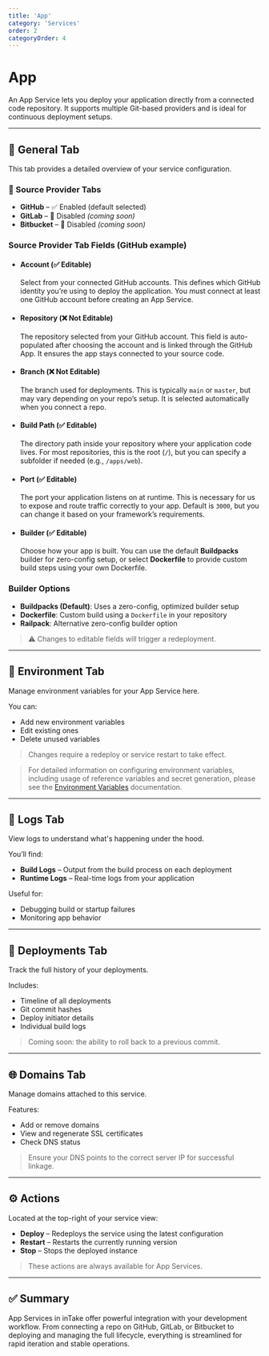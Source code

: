 ```yaml
---
title: 'App'
category: 'Services'
order: 2
categoryOrder: 4
---
```


# App

An App Service lets you deploy your application directly from a connected code
repository. It supports multiple Git-based providers and is ideal for continuous
deployment setups.

---

## 🔧 General Tab

This tab provides a detailed overview of your service configuration.

### 🧩 Source Provider Tabs

- **GitHub** – ✅ Enabled (default selected)
- **GitLab** – 🚫 Disabled _(coming soon)_
- **Bitbucket** – 🚫 Disabled _(coming soon)_

### Source Provider Tab Fields (GitHub example)

- #### Account (✅ Editable)

  Select from your connected GitHub accounts. This defines which GitHub identity
  you’re using to deploy the application. You must connect at least one GitHub
  account before creating an App Service.

- #### Repository (❌ Not Editable)

  The repository selected from your GitHub account. This field is auto-populated
  after choosing the account and is linked through the GitHub App. It ensures
  the app stays connected to your source code.

- #### Branch (❌ Not Editable)

  The branch used for deployments. This is typically `main` or `master`, but may
  vary depending on your repo’s setup. It is selected automatically when you
  connect a repo.

- #### Build Path (✅ Editable)

  The directory path inside your repository where your application code lives.
  For most repositories, this is the root (`/`), but you can specify a subfolder
  if needed (e.g., `/apps/web`).

- #### Port (✅ Editable)

  The port your application listens on at runtime. This is necessary for us to
  expose and route traffic correctly to your app. Default is `3000`, but you can
  change it based on your framework’s requirements.

- #### Builder (✅ Editable)
  Choose how your app is built. You can use the default **Buildpacks** builder
  for zero-config setup, or select **Dockerfile** to provide custom build steps
  using your own Dockerfile.

### Builder Options

- **Buildpacks (Default)**: Uses a zero-config, optimized builder setup
- **Dockerfile**: Custom build using a `Dockerfile` in your repository
- **Railpack**: Alternative zero-config builder option

> ⚠️ Changes to editable fields will trigger a redeployment.

---

## 🌱 Environment Tab

Manage environment variables for your App Service here.

You can:

- Add new environment variables
- Edit existing ones
- Delete unused variables

> Changes require a redeploy or service restart to take effect.

> For detailed information on configuring environment variables, including usage
> of reference variables and secret generation, please see the
> [Environment Variables](./environment-variables) documentation.

---

## 📜 Logs Tab

View logs to understand what's happening under the hood.

You’ll find:

- **Build Logs** – Output from the build process on each deployment
- **Runtime Logs** – Real-time logs from your application

Useful for:

- Debugging build or startup failures
- Monitoring app behavior

---

## 🚀 Deployments Tab

Track the full history of your deployments.

Includes:

- Timeline of all deployments
- Git commit hashes
- Deploy initiator details
- Individual build logs

> Coming soon: the ability to roll back to a previous commit.

---

## 🌐 Domains Tab

Manage domains attached to this service.

Features:

- Add or remove domains
- View and regenerate SSL certificates
- Check DNS status

> Ensure your DNS points to the correct server IP for successful linkage.

---

## ⚙️ Actions

Located at the top-right of your service view:

- **Deploy** – Redeploys the service using the latest configuration
- **Restart** – Restarts the currently running version
- **Stop** – Stops the deployed instance

> These actions are always available for App Services.

---

## ✅ Summary

App Services in inTake offer powerful integration with your development
workflow. From connecting a repo on GitHub, GitLab, or Bitbucket to deploying
and managing the full lifecycle, everything is streamlined for rapid iteration
and stable operations.
